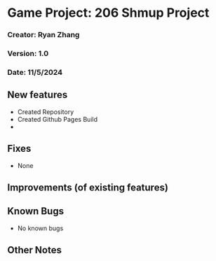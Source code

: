 ﻿# Game Project: 206 Shmup Project
### Creator: Ryan Zhang
### Version: 1.0
### Date: 11/5/2024


## New features
- Created Repository
- Created Github Pages Build
- 
## Fixes
- None

## Improvements (of existing features)

## Known Bugs
- No known bugs

## Other Notes

